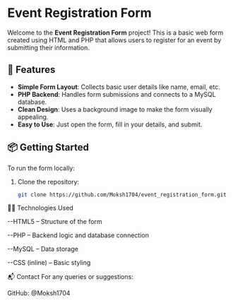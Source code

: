 #  Event Registration Form

Welcome to the **Event Registration Form** project! This is a basic web form created using HTML and PHP that allows users to register for an event by submitting their information.


## 🚀 Features

- **Simple Form Layout**: Collects basic user details like name, email, etc.
- **PHP Backend**: Handles form submissions and connects to a MySQL database.
- **Clean Design**: Uses a background image to make the form visually appealing.
- **Easy to Use**: Just open the form, fill in your details, and submit.


## 📦 Getting Started

To run the form locally:

1. Clone the repository:
   ```bash
   git clone https://github.com/Moksh1704/event_registration_form.git

🧑‍💻 Technologies Used

--HTML5 – Structure of the form

--PHP – Backend logic and database connection

--MySQL – Data storage

--CSS (inline) – Basic styling

📬 Contact
For any queries or suggestions:

GitHub: @Moksh1704
